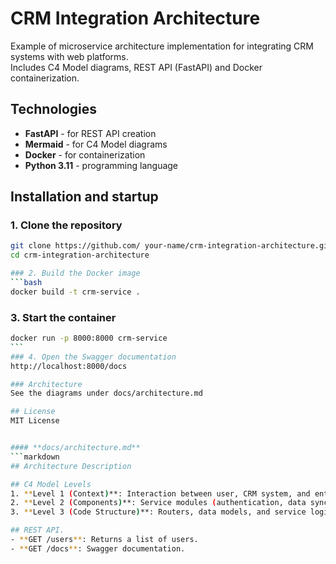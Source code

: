 # CRM Integration Architecture

Example of microservice architecture implementation for integrating CRM systems with web platforms.  
Includes C4 Model diagrams, REST API (FastAPI) and Docker containerization.

## Technologies
- **FastAPI** - for REST API creation
- **Mermaid** - for C4 Model diagrams
- **Docker** - for containerization
- **Python 3.11** - programming language

## Installation and startup

### 1. Clone the repository
```bash
git clone https://github.com/ your-name/crm-integration-architecture.git
cd crm-integration-architecture

### 2. Build the Docker image
```bash
docker build -t crm-service .
```
### 3. Start the container
````bash
docker run -p 8000:8000 crm-service
```
### 4. Open the Swagger documentation
http://localhost:8000/docs

### Architecture
See the diagrams under docs/architecture.md

## License
MIT License


#### **docs/architecture.md**
```markdown
## Architecture Description

## C4 Model Levels
1. **Level 1 (Context)**: Interaction between user, CRM system, and enterprise portal.
2. **Level 2 (Components)**: Service modules (authentication, data synchronization, reports).
3. **Level 3 (Code Structure)**: Routers, data models, and service logic.

## REST API.
- **GET /users**: Returns a list of users.
- **GET /docs**: Swagger documentation.
